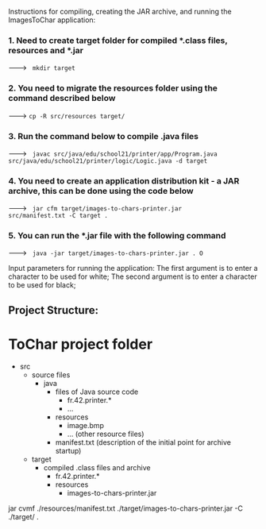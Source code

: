 
Instructions for compiling, creating the JAR archive, and running the ImagesToChar application:

### 1. Need to create target folder for compiled *.class files, resources and *.jar
--->   <code> mkdir target </code>
### 2. You need to migrate the resources folder using the command described below
--->     <code>cp -R src/resources target/ </code>
### 3. Run the command below to compile .java files
--->    <code> javac src/java/edu/school21/printer/app/Program.java src/java/edu/school21/printer/logic/Logic.java -d target </code>
### 4. You need to create an application distribution kit - a JAR archive, this can be done using the code below
--->    <code> jar cfm target/images-to-chars-printer.jar src/manifest.txt -C target . </code>
### 5. You can run the *.jar file with the following command
--->    <code> java -jar target/images-to-chars-printer.jar . O </code>

Input parameters for running the application:
The first argument is to enter a character to be used for white;
The second argument is to enter a character to be used for black;



## Project Structure:
# ToChar project folder

* src
    * source files
        * java
            * files of Java source code
                * fr.42.printer.*
                * ...
            * resources
                * image.bmp
                * ... (other resource files)
            * manifest.txt (description of the initial point for archive startup)
    * target
        * compiled .class files and archive
            * fr.42.printer.*
            * resources
                * images-to-chars-printer.jar



jar cvmf ./resources/manifest.txt ./target/images-to-chars-printer.jar -C ./target/ .
